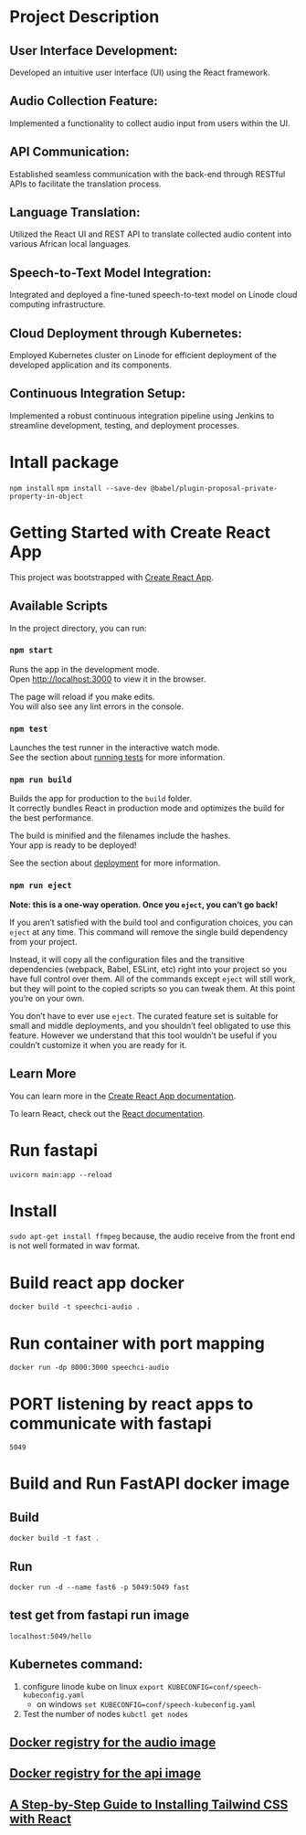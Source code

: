 # Project Description

## User Interface Development:

Developed an intuitive user interface (UI) using the React framework.

## Audio Collection Feature:

Implemented a functionality to collect audio input from users within the UI.

## API Communication:

Established seamless communication with the back-end through RESTful APIs to facilitate the translation process.

## Language Translation:

Utilized the React UI and REST API to translate collected audio content into various African local languages.

## Speech-to-Text Model Integration:

Integrated and deployed a fine-tuned speech-to-text model on Linode cloud computing infrastructure.

## Cloud Deployment through Kubernetes:

Employed Kubernetes cluster on Linode for efficient deployment of the developed application and its components.

## Continuous Integration Setup:

Implemented a robust continuous integration pipeline using Jenkins to streamline development, testing, and deployment processes.



# Intall package
`npm install`
`npm install --save-dev @babel/plugin-proposal-private-property-in-object`



# Getting Started with Create React App

This project was bootstrapped with [Create React App](https://github.com/facebook/create-react-app).

## Available Scripts

In the project directory, you can run:

### `npm start`

Runs the app in the development mode.\
Open [http://localhost:3000](http://localhost:3000) to view it in the browser.

The page will reload if you make edits.\
You will also see any lint errors in the console.

### `npm test`

Launches the test runner in the interactive watch mode.\
See the section about [running tests](https://facebook.github.io/create-react-app/docs/running-tests) for more information.

### `npm run build`

Builds the app for production to the `build` folder.\
It correctly bundles React in production mode and optimizes the build for the best performance.

The build is minified and the filenames include the hashes.\
Your app is ready to be deployed!

See the section about [deployment](https://facebook.github.io/create-react-app/docs/deployment) for more information.

### `npm run eject`

**Note: this is a one-way operation. Once you `eject`, you can’t go back!**

If you aren’t satisfied with the build tool and configuration choices, you can `eject` at any time. This command will remove the single build dependency from your project.

Instead, it will copy all the configuration files and the transitive dependencies (webpack, Babel, ESLint, etc) right into your project so you have full control over them. All of the commands except `eject` will still work, but they will point to the copied scripts so you can tweak them. At this point you’re on your own.

You don’t have to ever use `eject`. The curated feature set is suitable for small and middle deployments, and you shouldn’t feel obligated to use this feature. However we understand that this tool wouldn’t be useful if you couldn’t customize it when you are ready for it.

## Learn More

You can learn more in the [Create React App documentation](https://facebook.github.io/create-react-app/docs/getting-started).

To learn React, check out the [React documentation](https://reactjs.org/).


# Run fastapi 
`uvicorn main:app --reload`

# Install 
`sudo apt-get install ffmpeg` because, the audio receive from the front end is not well formated in wav format.


# Build react app docker
`docker build -t speechci-audio .`
# Run container with port mapping
`docker run -dp 8000:3000 speechci-audio `

# PORT listening by react apps to communicate with fastapi 
`5049`

# Build and Run FastAPI docker image
## Build
`docker build -t fast . `
## Run
`docker run -d --name fast6 -p 5049:5049 fast`

## test get from fastapi run image
`localhost:5049/hello`

## Kubernetes command: 
1) configure linode kube on linux `export KUBECONFIG=conf/speech-kubeconfig.yaml` 
    * on windows `set KUBECONFIG=conf/speech-kubeconfig.yaml` 
2) Test the number of nodes `kubctl get nodes`







## [Docker registry for the audio image](https://hub.docker.com/repository/docker/baurice/speech-audio/general)
## [Docker registry for the api image]()

## [A Step-by-Step Guide to Installing Tailwind CSS with React](https://medium.com/@ryaddev/build-responsive-navbar-with-tailwind-css-and-react-icons-3b13a272dec4)
 